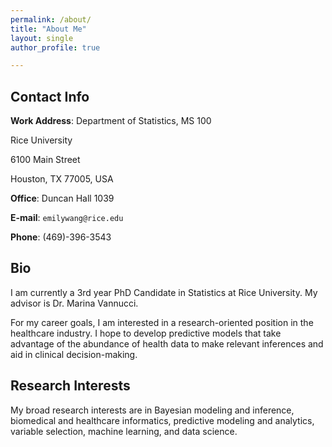 ```yaml
---
permalink: /about/
title: "About Me"
layout: single
author_profile: true

---
```


## Contact Info

**Work Address**:
Department of Statistics, MS 100

Rice University

6100 Main Street

Houston, TX 77005, USA

**Office**: Duncan Hall 1039


**E-mail**: `emilywang@rice.edu`

**Phone**: (469)-396-3543

## Bio
I am currently a 3rd year PhD Candidate in Statistics at Rice University. My advisor is Dr. Marina Vannucci. 

For my career goals, I am interested in a research-oriented position in the healthcare industry. I hope to develop predictive models that take advantage of the abundance of health data to make relevant inferences and aid in clinical decision-making. 

## Research Interests
My broad research interests are in Bayesian modeling and inference, biomedical and healthcare informatics, predictive modeling and analytics, variable selection, machine learning, and data science. 
